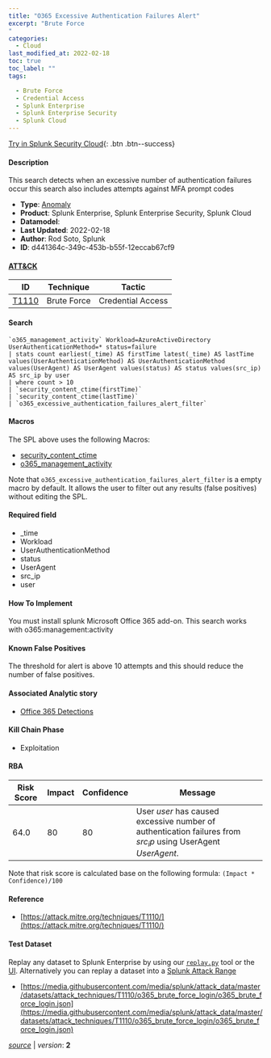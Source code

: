 ```yaml
---
title: "O365 Excessive Authentication Failures Alert"
excerpt: "Brute Force
"
categories:
  - Cloud
last_modified_at: 2022-02-18
toc: true
toc_label: ""
tags:

  - Brute Force
  - Credential Access
  - Splunk Enterprise
  - Splunk Enterprise Security
  - Splunk Cloud
---
```




[Try in Splunk Security Cloud](https://www.splunk.com/en_us/cyber-security.html){: .btn .btn--success}

#### Description

This search detects when an excessive number of authentication failures occur this search also includes attempts against MFA prompt codes

- **Type**: [Anomaly](https://github.com/splunk/security_content/wiki/object-Analytic-Types)
- **Product**: Splunk Enterprise, Splunk Enterprise Security, Splunk Cloud
- **Datamodel**: 
- **Last Updated**: 2022-02-18
- **Author**: Rod Soto, Splunk
- **ID**: d441364c-349c-453b-b55f-12eccab67cf9


#### [ATT&CK](https://attack.mitre.org/)

| ID             | Technique        |  Tactic             |
| -------------- | ---------------- |-------------------- |
| [T1110](https://attack.mitre.org/techniques/T1110/) | Brute Force | Credential Access |

#### Search

```
`o365_management_activity` Workload=AzureActiveDirectory UserAuthenticationMethod=* status=failure 
| stats count earliest(_time) AS firstTime latest(_time) AS lastTime values(UserAuthenticationMethod) AS UserAuthenticationMethod values(UserAgent) AS UserAgent values(status) AS status values(src_ip) AS src_ip by user 
| where count > 10 
| `security_content_ctime(firstTime)` 
| `security_content_ctime(lastTime)` 
| `o365_excessive_authentication_failures_alert_filter`
```

#### Macros
The SPL above uses the following Macros:
* [security_content_ctime](https://github.com/splunk/security_content/blob/develop/macros/security_content_ctime.yml)
* [o365_management_activity](https://github.com/splunk/security_content/blob/develop/macros/o365_management_activity.yml)

Note that `o365_excessive_authentication_failures_alert_filter` is a empty macro by default. It allows the user to filter out any results (false positives) without editing the SPL.

#### Required field
* _time
* Workload
* UserAuthenticationMethod
* status
* UserAgent
* src_ip
* user


#### How To Implement
You must install splunk Microsoft Office 365 add-on. This search works with o365:management:activity

#### Known False Positives
The threshold for alert is above 10 attempts and this should reduce the number of false positives.

#### Associated Analytic story
* [Office 365 Detections](/stories/office_365_detections)


#### Kill Chain Phase
* Exploitation



#### RBA

| Risk Score  | Impact      | Confidence   | Message      |
| ----------- | ----------- |--------------|--------------|
| 64.0 | 80 | 80 | User $user$ has caused excessive number of authentication failures from $src_ip$ using UserAgent $UserAgent$. |


Note that risk score is calculated base on the following formula: `(Impact * Confidence)/100`



#### Reference

* [https://attack.mitre.org/techniques/T1110/](https://attack.mitre.org/techniques/T1110/)



#### Test Dataset
Replay any dataset to Splunk Enterprise by using our [`replay.py`](https://github.com/splunk/attack_data#using-replaypy) tool or the [UI](https://github.com/splunk/attack_data#using-ui).
Alternatively you can replay a dataset into a [Splunk Attack Range](https://github.com/splunk/attack_range#replay-dumps-into-attack-range-splunk-server)


* [https://media.githubusercontent.com/media/splunk/attack_data/master/datasets/attack_techniques/T1110/o365_brute_force_login/o365_brute_force_login.json](https://media.githubusercontent.com/media/splunk/attack_data/master/datasets/attack_techniques/T1110/o365_brute_force_login/o365_brute_force_login.json)



[*source*](https://github.com/splunk/security_content/tree/develop/detections/cloud/o365_excessive_authentication_failures_alert.yml) \| *version*: **2**